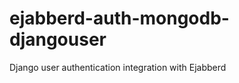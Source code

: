 ejabberd-auth-mongodb-djangouser
================================

Django user authentication integration with Ejabberd